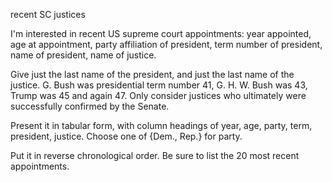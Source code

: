 recent SC justices

I'm interested in recent US supreme court appointments:
year appointed, age at appointment, party affiliation of president,
term number of president, name of president, name of justice.

Give just the last name of the president, and just the last name of the justice.
G. Bush was presidential term number 41, G. H. W. Bush was 43, Trump was 45 and again 47.
Only consider justices who ultimately were successfully confirmed by the Senate.

Present it in tabular form, with column headings of year, age, party, term, president, justice.
Choose one of {Dem., Rep.} for party.

Put it in reverse chronological order.
Be sure to list the 20 most recent appointments.
